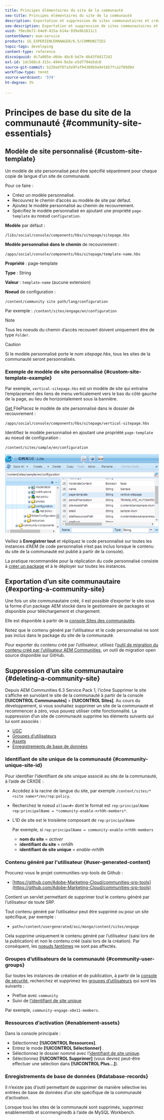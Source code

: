 ```yaml
---
title: Principes élémentaires du site de la communauté
seo-title: Principes élémentaires du site de la communauté
description: Exportation et suppression de sites communautaires et création de modèles de site personnalisés
seo-description: Exportation et suppression de sites communautaires et création de modèles de site personnalisés
uuid: f0ec0e71-64e9-415a-b14a-939a9b1611c1
contentOwner: msm-service
products: SG_EXPERIENCEMANAGER/6.5/COMMUNITIES
topic-tags: developing
content-type: reference
discoiquuid: dc7a085e-d6de-4bc8-bd7e-6b43f8d172d2
exl-id: 1dc568cd-315c-4944-9a3e-e5d7794e5dc0
source-git-commit: b220adf6fa3e9faf94389b9a9416b7fca2f89d9d
workflow-type: tm+mt
source-wordcount: '574'
ht-degree: 3%

---
```


# Principes de base du site de la communauté {#community-site-essentials}

## Modèle de site personnalisé {#custom-site-template}

Un modèle de site personnalisé peut être spécifié séparément pour chaque copie de langue d’un site de communauté.

Pour ce faire :

* Créez un modèle personnalisé.
* Recouvrez le chemin d’accès au modèle de site par défaut.
* Ajoutez le modèle personnalisé au chemin de recouvrement.
* Spécifiez le modèle personnalisé en ajoutant une propriété `page-template` au noeud `configuration`.

**Modèle** par défaut :

`/libs/social/console/components/hbs/sitepage/sitepage.hbs`

**Modèle personnalisé dans le chemin** de recouvrement :

`/apps/social/console/components/hbs/sitepage/template-name.hbs`

**Propriété** : page-template

**Type** : String

**Valeur** :  `template-name` (aucune extension)

**Noeud** de configuration :

`/content/community site path/lang/configuration`

Par exemple : `/content/sites/engage/en/configuration`

>[!NOTE]
>
>Tous les noeuds du chemin d’accès recouvert doivent uniquement être de type `Folder`.

>[!CAUTION]
>
>Si le modèle personnalisé porte le nom *sitepage.hbs*, tous les sites de la communauté seront personnalisés.

### Exemple de modèle de site personnalisé {#custom-site-template-example}

Par exemple, `vertical-sitepage.hbs` est un modèle de site qui entraîne l’emplacement des liens de menu verticalement vers le bas du côté gauche de la page, au lieu de horizontalement sous la bannière.

[Get ](assets/vertical-sitepage.hbs)
FilePlacez le modèle de site personnalisé dans le dossier de recouvrement :

`/apps/social/console/components/hbs/sitepage/vertical-sitepage.hbs`

Identifiez le modèle personnalisé en ajoutant une propriété `page-template` au noeud de configuration :

`/content/sites/sample/en/configuration`

![crxde-siteconfiguration](assets/crxde-siteconfiguration.png)

Veillez à **Enregistrer tout** et répliquez le code personnalisé sur toutes les instances d’AEM (le code personnalisé n’est pas inclus lorsque le contenu du site de la communauté est publié à partir de la console).

La pratique recommandée pour la réplication du code personnalisé consiste à [créer un package](../../help/sites-administering/package-manager.md#creating-a-new-package) et à le déployer sur toutes les instances.

## Exportation d’un site communautaire {#exporting-a-community-site}

Une fois un site communautaire créé, il est possible d’exporter le site sous la forme d’un package AEM stocké dans le gestionnaire de packages et disponible pour téléchargement et chargement.

Elle est disponible à partir de la [console Sites des communautés](sites-console.md#exporting-the-site).

Notez que le contenu généré par l’utilisateur et le code personnalisé ne sont pas inclus dans le package du site de la communauté.

Pour exporter du contenu créé par l’utilisateur, utilisez l’[outil de migration du contenu créé par l’utilisateur AEM Communities](https://github.com/Adobe-Marketing-Cloud/communities-ugc-migration), un outil de migration open source disponible sur GitHub.

## Suppression d’un site communautaire {#deleting-a-community-site}

Depuis AEM Communities 6.3 Service Pack 1, l’icône Supprimer le site s’affiche en survolant le site de la communauté à partir de la console **[!UICONTROL Communautés]** > **[!UICONTROL Sites]**. Au cours du développement, si vous souhaitez supprimer un site de la communauté et recommencer à zéro, vous pouvez utiliser cette fonctionnalité. La suppression d’un site de communauté supprime les éléments suivants qui lui sont associés :

* [UGC](#user-generated-content)
* [Groupes d’utilisateurs](#community-user-groups)
* [Assets](#enablement-assets)
* [Enregistrements de base de données](#database-records)

### Identifiant de site unique de la communauté {#community-unique-site-id}

Pour identifier l’identifiant de site unique associé au site de la communauté, à l’aide de CRXDE :

* Accédez à la racine de langue du site, par exemple `/content/sites/*<site name>*/en/rep:policy`.

* Recherchez le noeud `allow<#>` dont le format est `rep:principalName` `rep:principalName = *community-enable-nrh9h-members*`.

* L’ID de site est le troisième composant de `rep:principalName`

   Par exemple, si `rep:principalName = community-enable-nrh9h-members`

   * **nom du site**  =  *activer*
   * **identifiant du site**  =  *nrh9h*
   * **identifiant de site unique**  =  *enable-nrh9h*

### Contenu généré par l&#39;utilisateur {#user-generated-content}

Procurez-vous le projet communities-srp-tools de Github :

* [https://github.com/Adobe-Marketing-Cloud/communities-srp-tools](https://github.com/Adobe-Marketing-Cloud/communities-srp-tools)

Contient un servlet permettant de supprimer tout le contenu généré par l’utilisateur de toute SRP.

Tout contenu généré par l’utilisateur peut être supprimé ou pour un site spécifique, par exemple :

* `path=/content/usergenerated/asi/mongo/content/sites/engage`

Cela supprime uniquement le contenu généré par l’utilisateur (saisi lors de la publication) et non le contenu créé (saisi lors de la création). Par conséquent, les [noeuds fantômes](srp.md#shadownodes) ne sont pas affectés.

### Groupes d’utilisateurs de la communauté {#community-user-groups}

Sur toutes les instances de création et de publication, à partir de la [console de sécurité](../../help/sites-administering/security.md), recherchez et supprimez les [groupes d’utilisateurs](users.md) qui sont les suivants :

* Préfixe avec `community`
* Suivi de [l’identifiant de site unique](#community-unique-site-id)

Par exemple, `community-engage-x0e11-members`.

### Ressources d’activation {#enablement-assets}

Dans la console principale :

* Sélectionnez **[!UICONTROL Ressources]**.
* Entrez le mode **[!UICONTROL Sélectionner]** .
* Sélectionnez le dossier nommé avec l’[identifiant de site unique](#community-unique-site-id).
* Sélectionnez **[!UICONTROL Supprimer]** (vous devrez peut-être effectuer une sélection dans **[!UICONTROL Plus...]**).

### Enregistrements de base de données {#database-records}

Il n’existe pas d’outil permettant de supprimer de manière sélective les entrées de base de données d’un site spécifique de la communauté d’activation.

Lorsque tous les sites de la communauté sont supprimés, supprimez enablementdb et scormenginedb à l’aide de MySQL Workbench.
